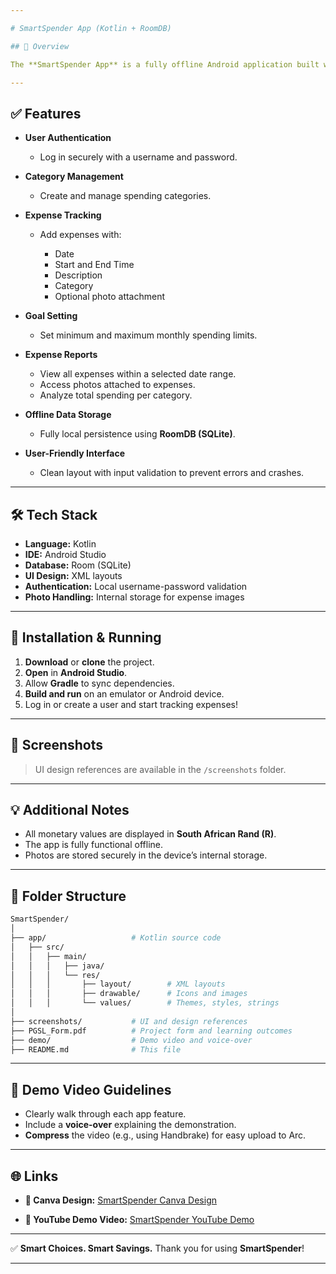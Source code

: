 ```yaml
---

# SmartSpender App (Kotlin + RoomDB)

## 📱 Overview

The **SmartSpender App** is a fully offline Android application built with Kotlin and RoomDB, helping users track expenses, manage categories, and set monthly financial goals. Users can log in, add expenses with optional photos, and monitor their spending over custom periods. All amounts are displayed in South African Rand (R).

---
```


## ✅ Features

* **User Authentication**

  * Log in securely with a username and password.

* **Category Management**

  * Create and manage spending categories.

* **Expense Tracking**

  * Add expenses with:

    * Date
    * Start and End Time
    * Description
    * Category
    * Optional photo attachment

* **Goal Setting**

  * Set minimum and maximum monthly spending limits.

* **Expense Reports**

  * View all expenses within a selected date range.
  * Access photos attached to expenses.
  * Analyze total spending per category.

* **Offline Data Storage**

  * Fully local persistence using **RoomDB (SQLite)**.

* **User-Friendly Interface**

  * Clean layout with input validation to prevent errors and crashes.

---

## 🛠 Tech Stack

* **Language:** Kotlin
* **IDE:** Android Studio
* **Database:** Room (SQLite)
* **UI Design:** XML layouts
* **Authentication:** Local username-password validation
* **Photo Handling:** Internal storage for expense images

---

## 🔧 Installation & Running

1. **Download** or **clone** the project.
2. **Open** in **Android Studio**.
3. Allow **Gradle** to sync dependencies.
4. **Build and run** on an emulator or Android device.
5. Log in or create a user and start tracking expenses!

---

## 📸 Screenshots

> UI design references are available in the `/screenshots` folder.

---

## 💡 Additional Notes

* All monetary values are displayed in **South African Rand (R)**.
* The app is fully functional offline.
* Photos are stored securely in the device’s internal storage.

---

## 📂 Folder Structure

```bash
SmartSpender/
│
├── app/                   # Kotlin source code
│   ├── src/
│   │   ├── main/
│   │   │   ├── java/
│   │   │   └── res/
│   │   │       ├── layout/        # XML layouts
│   │   │       ├── drawable/      # Icons and images
│   │   │       └── values/        # Themes, styles, strings
│
├── screenshots/           # UI and design references
├── PGSL_Form.pdf          # Project form and learning outcomes
├── demo/                  # Demo video and voice-over
├── README.md              # This file
```

---

## 🎥 Demo Video Guidelines

* Clearly walk through each app feature.
* Include a **voice-over** explaining the demonstration.
* **Compress** the video (e.g., using Handbrake) for easy upload to Arc.

---

## 🌐 Links

* **📄 Canva Design:**
  [SmartSpender Canva Design](https://www.canva.com/design/DAGnPg0fBAc/UbifJ4FxypdlHZ-OfvDntA/edit?utm_content=DAGnPg0fBAc&utm_campaign=designshare&utm_medium=link2&utm_source=sharebutton)

* **🎥 YouTube Demo Video:**
  [SmartSpender YouTube Demo](https://youtube.com/shorts/D0oT_n03Ess)

---

✅ **Smart Choices. Smart Savings.**
Thank you for using **SmartSpender**!

---
